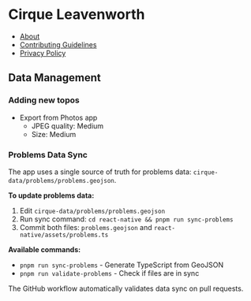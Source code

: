 # Cirque Leavenworth

- [About](About.md)
- [Contributing Guidelines](Contributing.md)
- [Privacy Policy](Privacy_Policy.md)

## Data Management

### Adding new topos
- Export from Photos app
  - JPEG quality: Medium
  - Size: Medium

### Problems Data Sync

The app uses a single source of truth for problems data: `cirque-data/problems/problems.geojson`. 

**To update problems data:**

1. Edit `cirque-data/problems/problems.geojson`
2. Run sync command: `cd react-native && pnpm run sync-problems`
3. Commit both files: `problems.geojson` and `react-native/assets/problems.ts`

**Available commands:**
- `pnpm run sync-problems` - Generate TypeScript from GeoJSON
- `pnpm run validate-problems` - Check if files are in sync

The GitHub workflow automatically validates data sync on pull requests.
